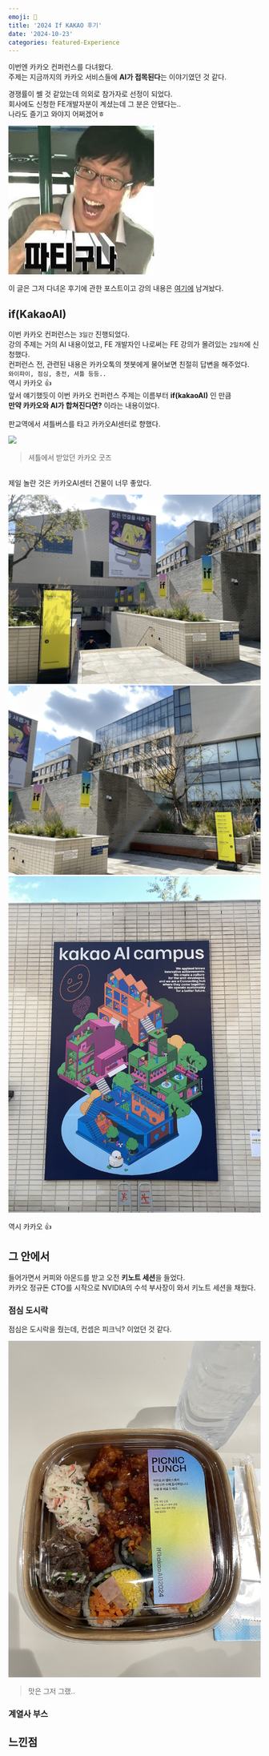 ```yaml
---
emoji: 🎡
title: '2024 If KAKAO 후기'
date: '2024-10-23'
categories: featured-Experience
---
```


이번엔 카카오 컨퍼런스를 다녀왔다.<br/>
주제는 지금까지의 카카오 서비스들에 **AI가 접목된다**는 이야기였던 것 같다.

경쟁률이 쎌 것 같았는데 의외로 참가자로 선정이 되었다.<br/>
회사에도 신청한 FE개발자분이 계셨는데 그 분은 안됐다는..<br/>
나라도 즐기고 와야지 어쩌겠어ㅎ

![](1.png)

이 글은 그저 다녀온 후기에 관한 포스트이고 강의 내용은 [여기에](https://www.devwoodie.com/19-2024-ifkakao-cont) 남겨놨다.

## if(KakaoAI)

이번 카카오 컨퍼런스는 `3일간` 진행되었다.<br/>
강의 주제는 거의 AI 내용이었고, FE 개발자인 나로써는 FE 강의가 몰려있는 `2일차`에 신청했다.<br/>
컨퍼런스 전, 관련된 내용은 카카오톡의 챗봇에게 물어보면 친절히 답변을 해주었다.<br/>
`와이파이, 점심, 충전, 셔틀 등등..`<br/>
역시 카카오 👍
<br/>
앞서 얘기했듯이 이번 카카오 컨퍼런스 주제는 이름부터 **if(kakaoAI)** 인 만큼<br/>
**만약 카카오와 AI가 합쳐진다면?** 이라는 내용이었다.<br/>
<br/>
판교역에서 셔틀버스를 타고 카카오AI센터로 향했다.
<br/>

![](1.jpeg)
> 셔틀에서 받았던 카카오 굿즈

<br/>
제일 놀란 것은 카카오AI센터 건물이 너무 좋았다.

![](12.jpeg)
![](13.jpeg)
<br/>
![](10.jpeg)

역시 카카오 👍

## 그 안에서

들어가면서 커피와 아몬드를 받고 오전 **키노트 세션**을 들었다.<br/>
카카오 정규돈 CTO를 시작으로 NVIDIA의 수석 부사장이 와서 키노트 세션을 채웠다.<br/>

### 점심 도시락

점심은 도시락을 줬는데, 컨셉은 피크닉? 이었던 것 같다.
<br/>

![](3.jpeg)
> 맛은 그저 그랬..

### 계열사 부스


## 느낀점




```toc
```

